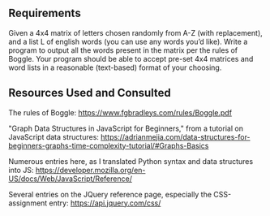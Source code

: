 ## Requirements

Given a 4x4 matrix of letters chosen randomly from A-Z (with replacement), and a list L of english words (you can use any words you’d like). Write a program to output all the words present in the matrix per the rules of Boggle. Your program should be able to accept pre-set 4x4 matrices and word lists in a reasonable (text-based) format of your choosing.

## Resources Used and Consulted

The rules of Boggle: <https://www.fgbradleys.com/rules/Boggle.pdf>

"Graph Data Structures in JavaScript for Beginners," from a tutorial on JavaScript data structures: <https://adrianmejia.com/data-structures-for-beginners-graphs-time-complexity-tutorial/#Graphs-Basics>

Numerous entries here, as I translated Python syntax and data structures into JS: <https://developer.mozilla.org/en-US/docs/Web/JavaScript/Reference/>

Several entries on the JQuery reference page, especially the CSS-assignment entry: <https://api.jquery.com/css/>
